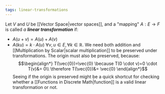 ```yaml
---
tags: linear-transformations
---
```

Let $V$ and $U$ be [[Vector Space|vector spaces]], and a "mapping" $A: E \rightarrow F$ is called *a **linear transformation*** if:
- $A(u+v) = A(u) + A(v)$
- $A(ku) = k\cdot A(u)$ 
$\forall v,u \in E, \forall k \in \mathbb{R}$.
We need both addition and [[Multiplication by Scalar|scalar multiplication]] to be preserved under transformations. The origin must also be preserved, because:
$$\begin{align*}
T(\vec{0})=\vec{0} \because T(0 \cdot v)=0 \cdot T(v)&= 0\\
\therefore T(\vec{0})&= \vec{0}
\end{align*}$$
Seeing if the origin is preserved might be a quick shortcut for checking whether a [[Functions in Discrete Math|function]] is a valid linear transformation or not.